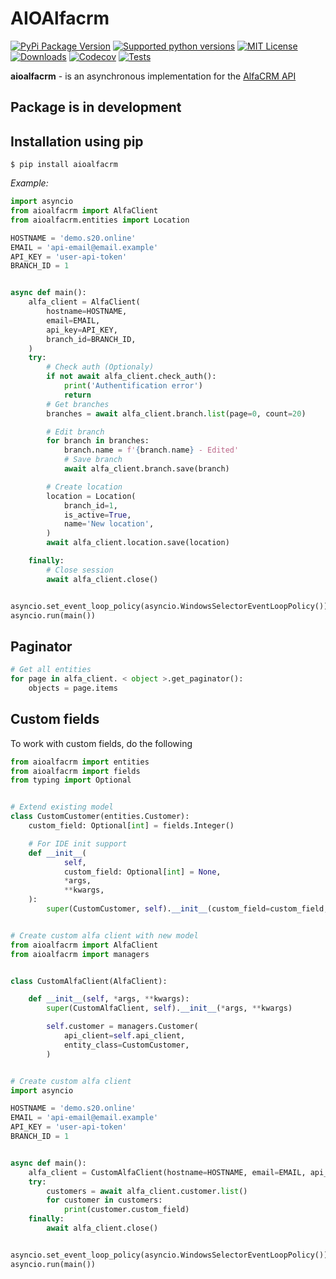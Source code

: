 # AIOAlfacrm

[![PyPi Package Version](https://img.shields.io/pypi/v/aioalfacrm.svg?style=flat-square)](https://pypi.python.org/pypi/aioalfacrm)
[![Supported python versions](https://img.shields.io/pypi/pyversions/aioalfacrm.svg?style=flat-square)](https://pypi.python.org/pypi/aioalfacrm)
[![MIT License](https://img.shields.io/pypi/l/aioalfacrm.svg?style=flat-blue)](https://opensource.org/licenses/MIT)
[![Downloads](https://img.shields.io/pypi/dm/aioalfacrm.svg?style=flat-square)](https://pypi.python.org/pypi/aioalfacrm)
[![Codecov](https://img.shields.io/codecov/c/github/stas12312/aioalfacrm?style=flat-square)](https://app.codecov.io/gh/stas12312/aioalfacrm)
[![Tests](https://github.com/stas12312/aioalfacrm/actions/workflows/tests.yml/badge.svg)]( https://github.com/stas12312/aioalfacrm/actions)

**aioalfacrm** - is an asynchronous implementation for the [AlfaCRM API](https://alfacrm.pro/rest-api)

## Package is in development

## Installation using pip

```
$ pip install aioalfacrm
```

*Example:*

```python
import asyncio
from aioalfacrm import AlfaClient
from aioalfacrm.entities import Location

HOSTNAME = 'demo.s20.online'
EMAIL = 'api-email@email.example'
API_KEY = 'user-api-token'
BRANCH_ID = 1


async def main():
    alfa_client = AlfaClient(
        hostname=HOSTNAME,
        email=EMAIL,
        api_key=API_KEY,
        branch_id=BRANCH_ID,
    )
    try:
        # Check auth (Optionaly)
        if not await alfa_client.check_auth():
            print('Authentification error')
            return
        # Get branches
        branches = await alfa_client.branch.list(page=0, count=20)

        # Edit branch
        for branch in branches:
            branch.name = f'{branch.name} - Edited'
            # Save branch
            await alfa_client.branch.save(branch)

        # Create location
        location = Location(
            branch_id=1,
            is_active=True,
            name='New location',
        )
        await alfa_client.location.save(location)

    finally:
        # Close session
        await alfa_client.close()


asyncio.set_event_loop_policy(asyncio.WindowsSelectorEventLoopPolicy())  # For Windows
asyncio.run(main())


```

## Paginator

```python
# Get all entities
for page in alfa_client. < object >.get_paginator():
    objects = page.items
```

## Custom fields

To work with custom fields, do the following

```python
from aioalfacrm import entities
from aioalfacrm import fields
from typing import Optional


# Extend existing model
class CustomCustomer(entities.Customer):
    custom_field: Optional[int] = fields.Integer()

    # For IDE init support
    def __init__(
            self,
            custom_field: Optional[int] = None,
            *args,
            **kwargs,
    ):
        super(CustomCustomer, self).__init__(custom_field=custom_field, *args, **kwargs)


# Create custom alfa client with new model
from aioalfacrm import AlfaClient
from aioalfacrm import managers


class CustomAlfaClient(AlfaClient):

    def __init__(self, *args, **kwargs):
        super(CustomAlfaClient, self).__init__(*args, **kwargs)

        self.customer = managers.Customer(
            api_client=self.api_client,
            entity_class=CustomCustomer,
        )


# Create custom alfa client
import asyncio

HOSTNAME = 'demo.s20.online'
EMAIL = 'api-email@email.example'
API_KEY = 'user-api-token'
BRANCH_ID = 1


async def main():
    alfa_client = CustomAlfaClient(hostname=HOSTNAME, email=EMAIL, api_key=API_KEY, branch_id=BRANCH_ID)
    try:
        customers = await alfa_client.customer.list()
        for customer in customers:
            print(customer.custom_field)
    finally:
        await alfa_client.close()


asyncio.set_event_loop_policy(asyncio.WindowsSelectorEventLoopPolicy())  # For Windows
asyncio.run(main())
```